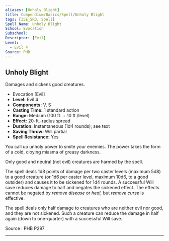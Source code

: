 ```yaml
---
aliases: [Unholy Blight]
title: Compendium/Basics/Spell/Unholy Blight
tags: [35E_SRD, Spell]
Spell Name: Unholy Blight
School: Evocation
Subschool: 
Descriptor: [Evil]
Level:
  - Evil 4
Source: PHB
---
```



## Unholy Blight

Damages and sickens good creatures.

*   Evocation [Evil]
*   **Level:** Evil 4
*   **Components:** V, S
*   **Casting Time:** 1 standard action
*   **Range:** Medium (100 ft. + 10 ft./level)
*   **Effect:** 20-ft.-radius spread
*   **Duration:** Instantaneous (1d4 rounds); see text
*   **Saving Throw:** Will partial
*   **Spell Resistance:** Yes

<p>You call up unholy power to smite your enemies. The power takes the form of a cold, cloying miasma of greasy darkness.</p><p>Only good and neutral (not evil) creatures are harmed by the spell.</p><p>The spell deals 1d8 points of damage per two caster levels (maximum 5d8) to a good creature (or 1d6 per caster level, maximum 10d6, to a good outsider) and causes it to be sickened for 1d4 rounds. A successful Will save reduces damage to half and negates the sickened effect. The effects cannot be negated by <i>remove disease</i> or <i>heal,</i> but <i>remove curse</i> is effective.</p><p>The spell deals only half damage to creatures who are neither evil nor good, and they are not sickened. Such a creature can reduce the damage in half again (down to one-quarter) with a successful Will save.</p>

Source : PHB P297

---
